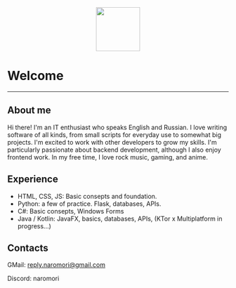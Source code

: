 <div id="header" align="center">
  <img src="https://media.giphy.com/media/M9gbBd9nbDrOTu1Mqx/giphy.gif" width="100"/>
</div>

<img src="https://komarev.com/ghpvc/?username=SolidUsr&style=flat-square&color=blue" alt=""/>

<h1> 
	Welcome
</h1>

---

## About me

Hi there! I'm an IT enthusiast who speaks English and Russian. I love writing software of all kinds, from small scripts for everyday use to somewhat big projects. I'm excited to work with other developers to grow my skills. I'm particularly passionate about backend development, although I also enjoy frontend work. In my free time, I love rock music, gaming, and anime.


## Experience

- HTML, CSS, JS: Basic consepts and foundation.
- Python: a few of practice. Flask, databases, APIs.
- C#: Basic consepts, Windows Forms
- Java / Kotlin: JavaFX, basics, databases, APIs, (KTor x Multiplatform in progress...)

## Contacts

GMail: reply.naromori@gmail.com

Discord: naromori

